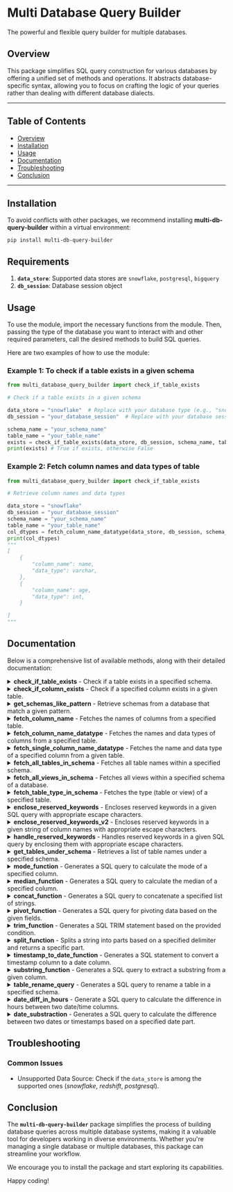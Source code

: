 # Multi Database Query Builder

The powerful and flexible query builder for multiple databases.

## Overview

This package simplifies SQL query construction for various databases by offering a unified set of methods and operations. It abstracts database-specific syntax, allowing you to focus on crafting the logic of your queries rather than dealing with different database dialects.

---

## Table of Contents

- [Overview](#overview)
- [Installation](#installation)
- [Usage](#usage)
- [Documentation](#documentation)
- [Troubleshooting](#troubleshooting)
- [Conclusion](#conclusion)

---

## Installation

To avoid conflicts with other packages, we recommend installing **multi-db-query-builder** within a virtual environment:

```
pip install multi-db-query-builder
```

## Requirements

1. **`data_store`**: Supported data stores are `snowflake`, `postgresql`, `bigquery`
2. **`db_session`**: Database session object

## Usage

To use the module, import the necessary functions from the module. Then, passing the type of the database you want to interact with and other required parameters, call the desired methods to build SQL queries.

Here are two examples of how to use the module:

### Example 1: To check if a table exists in a given schema

```python
from multi_database_query_builder import check_if_table_exists

# Check if a table exists in a given schema

data_store = "snowflake"  # Replace with your database type (e.g., "snowflake", "postgresql", "redshift".)
db_session = "your_database_session"  # Replace with your database session object

schema_name = "your_schema_name"
table_name = "your_table_name"
exists = check_if_table_exists(data_store, db_session, schema_name, table_name)
print(exists) # True if exists, otherwise False
```

### Example 2: Fetch column names and data types of table

```python
from multi_database_query_builder import check_if_table_exists

# Retrieve column names and data types

data_store = "snowflake"
db_session = "your_database_session"
schema_name = "your_schema_name"
table_name = "your_table_name"
col_dtypes = fetch_column_name_datatype(data_store, db_session, schema_name, table_name)
print(col_dtypes)
"""
[
    {
        "column_name": name,
        "data_type": varchar,
    },
    {
        "column_name": age,
        "data_type": int,
    }

]
"""
```

## Documentation

Below is a comprehensive list of available methods, along with their detailed documentation:

<details>
<summary><strong>check_if_table_exists</strong> - Check if a table exists in a specified schema.</summary>

```python
def check_if_table_exists(data_store, db_session, schema_name, table_name):
    """
    Check if a table exists in a specified schema within a given database.

    Parameters:
    data_store (str): The name of the data store or database.
    db_session (object): The database session object for executing queries.
    schema_name (str): The name of the schema within the database.
    table_name (str): The name of the table to check for existence.

    Returns:
    bool: True if the table exists, False otherwise.
    """
```

</details>

<details>
<summary><strong>check_if_column_exists</strong> - Check if a specified column exists in a given table.</summary>

```python
def check_if_column_exists(
    data_store, db_session, schema_name, table_name, column_name
):
    """
    Check if a specified column exists in a given table within a specified schema of a database.

    Parameters:
    data_store (str): The name of the data store or database.
    db_session (object): The database session object for executing queries.
    schema_name (str): The name of the schema within the database.
    table_name (str): The name of the table to check for the existence of the column.
    column_name (str): The name of the column to check for existence.

    Returns:
    bool: True if the column exists in the table, False otherwise.
    """
```

</details>

<details>
<summary><strong>get_schemas_like_pattern</strong> - Retrieve schemas from a database that match a given pattern.</summary>

```python
def get_schemas_like_pattern(data_store, db_session, schema_name=None):
    """
    Retrieve schemas from a database that match a given pattern.

    This function uses the DatabaseObjectHandler to interact with the specified data store.
    It then calls the get_schemas_like_pattern method of the appropriate data store object
    to retrieve schemas that match the provided pattern.

    Parameters:
    data_store (str): The name of the data store or database.
    db_session (object): The database session object for executing queries.
    schema_name (str, optional): The pattern to match against schema names.
        If not provided, all schemas will be returned.

    Returns:
    list: A list of schema names that match the provided pattern.
    """
```

</details>

<details>
<summary><strong>fetch_column_name</strong> - Fetches the names of columns from a specified table.</summary>

```python
def fetch_column_name(data_store, db_session, schema_name, table_name):
    """
    Fetches the names of columns from a specified table within a given schema of a database.

    Parameters:
    data_store (str): The name of the data store or database.
    db_session (object): The database session object for executing queries.
    schema_name (str): The name of the schema within the database.
    table_name (str): The name of the table from which to fetch column names.

    Returns:
    list: A list of column names from the specified table within the given schema.
    """
```

</details>

<details>
<summary><strong>fetch_column_name_datatype</strong> - Fetches the names and data types of columns from a specified table.</summary>

```python
def fetch_column_name_datatype(
    data_store, db_session, schema_name, table_name, filter_val=""
):
    """
    Fetches the names and data types of columns from a specified table within a given schema of a database.

    Parameters:
    data_store (str): The name of the data store or database.
    db_session (object): The database session object for executing queries.
    schema_name (str): The name of the schema within the database.
    table_name (str): The name of the table from which to fetch column names and data types.
    filter_val (str, optional): A filter value to apply to the column names.

    Returns:
    list: A list of dictionaries, where each dictionary contains keys; column_name and data_type and its corresponding values.
    [
        {
            "column_name": column_name,
            "data_type": data_type,
        }
    ]
    """
```

</details>

<details>
<summary><strong>fetch_single_column_name_datatype</strong> - Fetches the name and data type of a specified column from a given table.</summary>

```python
def fetch_single_column_name_datatype(
    data_store, db_session, schema_name, table_name, column_name
):
    """
    Fetches the name and data type of a specified column from a given table within a specified schema of a database.

    Parameters:
    data_store (str): The name of the data store or database.
    db_session (object): The database session object for executing queries.
    schema_name (str): The name of the schema within the database.
    table_name (str): The name of the table from which to fetch the column's name and data type.
    column_name (str): The name of the column to fetch the name and data type for.

    Returns:
    dict: A dictionary containing keys 'column_name' and 'data_type', with their corresponding values.
    """
```

</details>

<details>
<summary><strong>fetch_all_tables_in_schema</strong> - Fetches all table names within a specified schema.</summary>

```python
def fetch_all_tables_in_schema(data_store, db_session, schema_name, pattern=None):
    """
    Fetches all table names within a specified schema of a database.

    Parameters:
    data_store (str): The name of the data store or database.
    db_session (object): The database session object for executing queries.
    schema_name (str): The name of the schema within the database.
    pattern (str, optional): The pattern to match against table names.
        If not provided, all tables within the schema will be returned.

    Returns:
    list: A list of table names that match the provided pattern within the specified schema.
    """
```

</details>

<details>
<summary><strong>fetch_all_views_in_schema</strong> - Fetches all views within a specified schema of a database.</summary>

```python
def fetch_all_views_in_schema(data_store, db_session, schema_name, pattern=None):
    """
    Fetches all views within a specified schema of a database.

    Parameters:
    data_store (str): The name of the data store or database.
    db_session (object): The database session object for executing queries.
    schema_name (str): The name of the schema within the database.
    pattern (str, optional): The pattern to match against table names.
        If not provided, all tables within the schema will be returned.

    Returns:
    list: A list of names of views that match the provided pattern within the specified schema.
    """
```

</details>

<details>
<summary><strong>fetch_table_type_in_schema</strong> - Fetches the type (table or view) of a specified table.</summary>

```python
def fetch_table_type_in_schema(data_store, db_session, schema_name, table_name):
    """
    Fetches the type (table or view) of a specified table within a given schema of a database.

    Parameters:
    data_store (str): The name of the data store or database.
    db_session (object): The database session object for executing queries.
    schema_name (str): The name of the schema within the database.
    table_name (str): The name of the table to fetch the type for.

    Returns:
    str: The type of the table (either 'table' or 'view').
    """
```

</details>

<details>
<summary><strong>enclose_reserved_keywords</strong> - Encloses reserved keywords in a given SQL query with appropriate escape characters.</summary>

```python
def enclose_reserved_keywords(data_store, query):
    """
    Encloses reserved keywords in a given SQL query with appropriate escape characters.

    Parameters:
    data_store (str): The name of the data store or database.
    query (str): The SQL query to be processed.

    Returns:
    str: The SQL query with reserved keywords enclosed with appropriate escape characters.
    """
```

</details>

<details>
<summary><strong>enclose_reserved_keywords_v2</strong> - Encloses reserved keywords in a given string of column names with appropriate escape characters.</summary>

```python
def enclose_reserved_keywords_v2(data_store, columns_string):
    """
    Encloses reserved keywords in a given string of column names with appropriate escape characters.

    This function is used to handle reserved keywords in SQL queries. It takes a string of column names
    as input and returns the same string with reserved keywords enclosed with appropriate escape characters.
    The escape characters depend on the specific database system being used.

    Parameters:
    data_store (str): The name of the data store or database.
    columns_string (str): The string of column names to be processed. This string may contain comma-separated
                          column names.

    Returns:
    str: The input string with reserved keywords enclosed with appropriate escape characters.
    """
```

</details>

<details>
<summary><strong>handle_reserved_keywords</strong> - Handles reserved keywords in a given SQL query by enclosing them with appropriate escape characters.</summary>

```python
def handle_reserved_keywords(data_store, query_string):
    """
    This function handles reserved keywords in a given SQL query by enclosing them with appropriate escape characters.

    Parameters:
    data_store (str): The name of the data store or database.
    query_string (str): The SQL query to be processed.

    Returns:
    str: The SQL query with reserved keywords enclosed with appropriate escape characters.
    """
```

</details>

<details>
<summary><strong>get_tables_under_schema</strong> - Retrieves a list of table names under a specified schema.</summary>

```python
def get_tables_under_schema(data_store, db_session, schema):
    """
    Retrieves a list of table names under a specified schema from a given data store.

    Parameters:
    data_store (str): The name of the data store or database.
    db_session (object): The database session object for executing queries.
    schema (str): The name of the schema within the database.

    Returns:
    list: A list of table names under the specified schema.
    """
```

</details>

<details>
<summary><strong>mode_function</strong> - Generates a SQL query to calculate the mode of a specified column.</summary>

```python
def mode_function(data_store, column, alias=None):
    """
    This function generates a SQL query to calculate the mode of a specified column in a database.

    Parameters:
    data_store (str): The name of the data store or database.
    column (str): The name of the column for which to calculate the mode.
    alias (str, optional): The alias to be used for the calculated mode value. If not provided, no alias will be used.

    Returns:
    str: A SQL query string that calculates the mode of the specified column.

    Example Output for snowflake datastore:
    ' mode("column_name") AS "alias_name"'
    """
```

</details>

<details>
<summary><strong>median_function</strong> - Generates a SQL query to calculate the median of a specified column.</summary>

```python
def median_function(data_store, column, alias=None):
    """
    Calculates the median value of a specified column in a database.

    This function generates a SQL query to calculate the median of a given column.

    Parameters:
    data_store (str): The name of the data store or database.
    column (str): The name of the column for which to calculate the median.
    alias (str, optional): The alias to be used for the calculated median value. If not provided, no alias will be used.

    Returns:
    str: A SQL query string that calculates the median of the specified column.

    Example Output for snowflake datastore:
    ' median("column_name") AS "alias_name"'
    """
```

</details>

<details>
<summary><strong>concat_function</strong> - Generates a SQL query to concatenate a specified list of strings.</summary>

```python
def concat_function(data_store, column, alias, separator):
    """
    This function generates a SQL query to concatenate a specified column with a given separator.

    Parameters:
    data_store (str): The name of the data store or database.
    column (str): The list of strings to be concatenated.
    alias (str): The alias to be used for the concatenated column.
    separator (str): The separator to be used between the values of the column.

    Returns:
    str: A SQL query string that concatenates the specified column with the given separator.

    Example Output for snowflake datastore when separator is comma (,):
    ' CONCAT_WS(',', 'ONE', 'TWO', 'THREE') AS "alias_name" '
    """
```

</details>

<details>
<summary><strong>pivot_function</strong> - Generates a SQL query for pivoting data based on the given fields.</summary>

```python
def pivot_function(data_store, fields, column_list, schema, table_name):
    """
    This function generates a SQL query for pivoting data based on the given fields.

    Parameters:
    - data_store (str): The name of the data store or database.
    - fields (dict): A dictionary containing the pivoting fields such as column, data_type, value_column, and mappings.
    - column_list (list): A list of column names to be included in the SELECT clause of the query.
    - schema (str): The name of the schema where the table resides.
    - table_name (str): The name of the table to be pivoted.

    Returns:
    - str: A SQL query string for pivoting the data based on the given fields.
    """
```

</details>

<details>
<summary><strong>trim_function</strong> - Generates a SQL TRIM statement based on the provided condition.</summary>

```python
def trim_function(data_store, column, value, condition, alias=None):
    """
    This function generates a SQL TRIM statement based on the provided condition.

    Parameters:
    - column (str): The name of the column to apply the TRIM function on.
    - value (str): The value to trim from the specified column.
    - condition (str): The condition for trimming. It can be one of the following:
        - "leading": Trims leading characters.
        - "trailing": Trims trailing characters.
        - "both": Trims both leading and trailing characters.
    - alias (str, optional): The alias for the result column. If not provided, no alias will be used.

    Returns:
    str: A SQL statement with the TRIM function applied to the specified column based on the given condition.
    If an alias is provided, the result column will be aliased accordingly.
    """
```

</details>

<details>
<summary><strong>split_function</strong> - Splits a string into parts based on a specified delimiter and returns a specific part.</summary>

```python
def split_function(data_store, column, delimiter, part, alias=None):
    """
    This function splits a string into parts based on a specified delimiter and returns a specific part.

    Parameters:
    - data_store (str): The name of the data store or database.
    - column (str): The column or string to be split.
    - delimiter (str): The character used to separate the parts of the string.
    - part (int): The part of the string to be returned. The first part is considered as part 1.
    - alias (str, optional): The alias for the result column. If not provided, the result column will not have an alias.

    Returns:
    str: A SQL expression that splits the given column using the specified delimiter and returns the specified part.
         If an alias is provided, the result column will be aliased with the given alias.
    """
```

</details>

<details>
<summary><strong>timestamp_to_date_function</strong> - Generates a SQL statement to convert a timestamp column to a date column.</summary>

```python
def timestamp_to_date_function(data_store, column, alias=None):
    """
    This function generates a SQL statement to convert a timestamp column to a date column.

    Parameters:
    - data_store (str): The name of the data store or database.
    - column (str): The name of the timestamp column to be converted.
    - alias (str, optional): The alias for the result column. If not provided, no alias will be used.

    Returns:
    str: A SQL statement with the conversion from timestamp to date applied to the specified column.
         If an alias is provided, the result column will be aliased accordingly.
    """
```

</details>

<details>
<summary><strong>substring_function</strong> - Generates a SQL query to extract a substring from a given column.</summary>

```python
def substring_function(data_store, column, start, end):
    """
    This function generates a SQL query to extract a substring from a given column.

    Parameters:
    - data_store (str): The name of the data store or database.
    - column (str): The name of the column from which the substring needs to be extracted.
    - start (int): The starting position of the substring (1-indexed).
    - end (int): The ending position of the substring (inclusive).

    Returns:
    str: A SQL query string that extracts the specified substring from the given column.
    """
```

</details>

<details>
<summary><strong>table_rename_query</strong> - Generates a SQL query to rename a table in a specified schema.</summary>

```python
def table_rename_query(data_store, schema_name, old_table_name, new_table_name):
    """
    This function generates a SQL query to rename a table in a specified schema.

    Parameters:
    - data_store (str): The name of the data store or database.
    - schema_name (str): The name of the schema where the table resides.
    - old_table_name (str): The current name of the table.
    - new_table_name (str): The new name to be assigned to the table.

    Returns:
    str: A SQL query string that can be executed to rename the table.
    """
```

</details>

<details>
<summary><strong>date_diff_in_hours</strong> - Generate a SQL query to calculate the difference in hours between two date/time columns.</summary>

```python
def date_diff_in_hours(data_store, start_date, end_date, table_name, alias):
    """
    Generate a SQL query to calculate the difference in hours between two date/time columns in a given table.

    Parameters:
    - data_store (str): The name of the data store or database.
    - start_date (str): The name of the column representing the start date/time.
    - end_date (str): The name of the column representing the end date/time.
    - table_name (str): The name of the table where the date/time columns are located.
    - alias (str): The alias for the result column.

    Returns:
    str: A SQL query string that calculates the difference in hours between the start_date and end_date columns
    """
```

</details>

<details>
<summary><strong>date_substraction</strong> - Generates a SQL query to calculate the difference between two dates or timestamps based on a specified date part.</summary>

```python
def date_substraction(data_store, date_part, start_date, end_date, alias=None):
    """
    Calculate the difference between two dates or timestamps based on a specified date part.

    Parameters:
    - data_store (str): The name of the data store or database.
    - date_part (str): The date part to calculate the difference. It can be 'YEAR', 'MONTH', 'DAY', 'HOUR', 'MINUTE', or 'SECOND'.
    - start_date (str): The start date or timestamp.
    - end_date (str): The end date or timestamp.
    - alias (str, optional): The alias for the result column. If not provided, no alias will be used.

    Returns:
    str: A SQL query string that calculates the difference between the start_date and end_date based on the specified date part.
         If an alias is provided, the result column will be named with the alias.
    """
```

</details>
<!-- 
<details>
<summary><strong></strong> - .</summary>

```python

```

</details> -->

## Troubleshooting

### Common Issues

- Unsupported Data Source: Check if the `data_store` is among the supported ones (_snowflake_, _redshift_, _postgresql_).

## Conclusion

The **`multi-db-query-builder`** package simplifies the process of building database queries across multiple database systems, making it a valuable tool for developers working in diverse environments. Whether you're managing a single database or multiple databases, this package can streamline your workflow.

We encourage you to install the package and start exploring its capabilities.

Happy coding!
